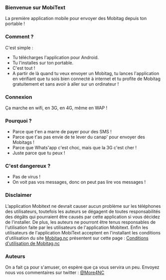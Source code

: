 ### Bienvenue sur MobiText
La première application mobile pour envoyer des Mobitag depuis ton portable !

### Comment ?
C'est simple :

* Tu télécharges l'application pour Android.
* Tu l'installes sur ton portable.
* C'est tout !
* A partir de là quand tu veux envoyer un Mobitag, tu lances l'application en vérifiant que tu sois bien connecté à internet et tu profite de Mobitag gratuitement et sans avoir à aller sur un ordinateur !

### Connexion
Ça marche en wifi, en 3G, en 4G, même en WAP !

### Pourquoi ?
* Parce que t'en a marre de payer pour des SMS !
* Parce que t'as pas envie de te lever du canap' pour envoyer des Mobitags !
* Parce que Whats'app c'est choc, mais que la 3G c'est cher !
* Juste parce que tu peux !

### C'est dangereux ?
* Pas de virus !
* On voit pas vos messages, donc on peut pas lire vos messages !

### Disclaimer
L’application Mobitext ne devrait causer aucun problème sur les téléphones des utilisateurs, toutefois les auteurs se dégagent de toutes responsabilités des dégâts qui pourraient être causés par cette application si vous décidez de l'installer.
De plus, les auteurs ne pourront être tenus responsables de l'utilisation faite par les utilisateurs de l'application Mobitext.
Enfin les utilisateurs de l'application MobiText acceptent en l'installant les conditions d'utilisation du site [Mobitag.nc](http://www.mobitag.nc) présentent sur cette page : [Conditions d'utilisation de Mobitag.nc](http://www.mobitag.nc/pop)

### Auteurs
On a fait ça pour s'amuser, on espère que ça vous servira un peu. Envoyez nous vos commentaires sur twitter : [@More4NC](https://twitter.com/More4NC)
